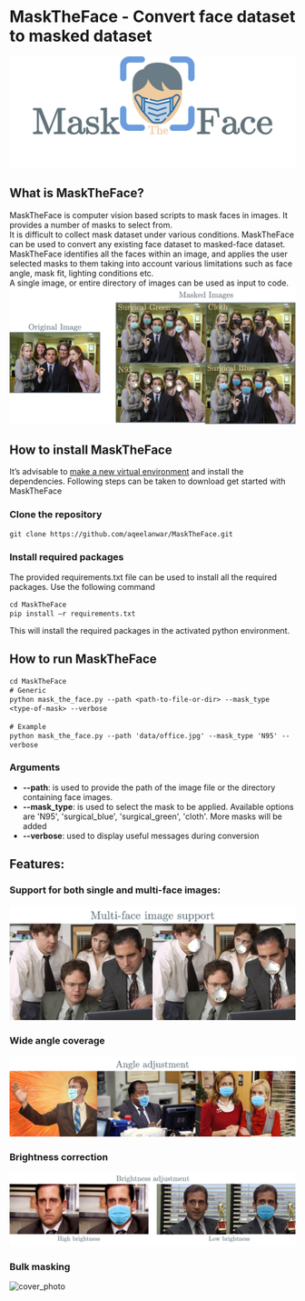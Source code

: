# MaskTheFace - Convert face dataset to masked dataset
![cover_photo](images/MaskTheFace.png)

## What is MaskTheFace?
MaskTheFace is computer vision based scripts to mask faces in images. It provides a number of masks to select from.  
It is difficult to collect mask dataset under various conditions. MaskTheFace can be used to convert any existing face dataset to masked-face dataset.
MaskTheFace identifies all the faces within an image, and applies the user selected masks to them taking into account various limitations such as face angle, mask fit, lighting conditions etc.  
A single image, or entire directory of images can be used as input to code.
![cover_photo](images/example1.png)

## How to install MaskTheFace
It’s advisable to [make a new virtual environment](https://towardsdatascience.com/setting-up-python-platform-for-machine-learning-projects-cfd85682c54b) and install the dependencies. Following steps can be taken to download get started with MaskTheFace
### Clone the repository
```
git clone https://github.com/aqeelanwar/MaskTheFace.git
```

### Install required packages
The provided requirements.txt file can be used to install all the required packages. Use the following command

```
cd MaskTheFace
pip install –r requirements.txt
```

This will install the required packages in the activated python environment.

## How to run MaskTheFace

```
cd MaskTheFace
# Generic
python mask_the_face.py --path <path-to-file-or-dir> --mask_type <type-of-mask> --verbose

# Example
python mask_the_face.py --path 'data/office.jpg' --mask_type 'N95' --verbose
```
### Arguments
* __--path__: is used to provide the path of the image file or the directory containing face images.
* __--mask_type__: is used to select the mask to be applied. Available options are 'N95', 'surgical_blue', 'surgical_green', 'cloth'. More masks will be added
* __--verbose__: used to display useful messages during conversion

## Features:
### Support for both single and multi-face images:
![cover_photo](images/multiface.png)
### Wide angle coverage
![cover_photo](images/angle.png)
### Brightness correction
![cover_photo](images/brightness.png)
### Bulk masking
![cover_photo](images/dataset.png)